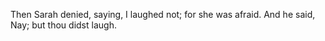 Then Sarah denied, saying, I laughed not; for she was afraid. And he said, Nay; but thou didst laugh.
